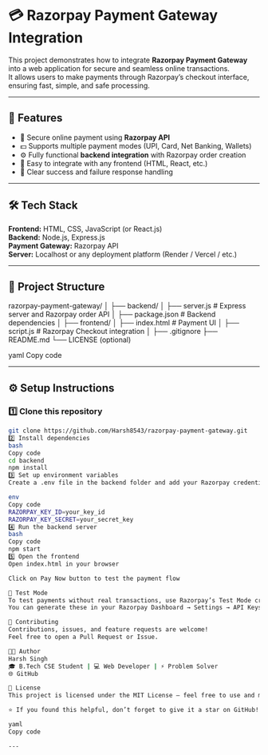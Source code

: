 # 💳 Razorpay Payment Gateway Integration

This project demonstrates how to integrate **Razorpay Payment Gateway** into a web application for secure and seamless online transactions.  
It allows users to make payments through Razorpay’s checkout interface, ensuring fast, simple, and safe processing.

---

## 🚀 Features

- 🔐 Secure online payment using **Razorpay API**
- 💵 Supports multiple payment modes (UPI, Card, Net Banking, Wallets)
- ⚙️ Fully functional **backend integration** with Razorpay order creation
- 🧩 Easy to integrate with any frontend (HTML, React, etc.)
- 📜 Clear success and failure response handling

---

## 🛠️ Tech Stack

**Frontend:** HTML, CSS, JavaScript (or React.js)  
**Backend:** Node.js, Express.js  
**Payment Gateway:** Razorpay API  
**Server:** Localhost or any deployment platform (Render / Vercel / etc.)

---

## 📂 Project Structure

razorpay-payment-gateway/
│
├── backend/
│ ├── server.js # Express server and Razorpay order API
│ ├── package.json # Backend dependencies
│
├── frontend/
│ ├── index.html # Payment UI
│ ├── script.js # Razorpay Checkout integration
│
├── .gitignore
├── README.md
└── LICENSE (optional)

yaml
Copy code

---

## ⚙️ Setup Instructions

### 1️⃣ Clone this repository
```bash
git clone https://github.com/Harsh8543/razorpay-payment-gateway.git
2️⃣ Install dependencies
bash
Copy code
cd backend
npm install
3️⃣ Set up environment variables
Create a .env file in the backend folder and add your Razorpay credentials:

env
Copy code
RAZORPAY_KEY_ID=your_key_id
RAZORPAY_KEY_SECRET=your_secret_key
4️⃣ Run the backend server
bash
Copy code
npm start
5️⃣ Open the frontend
Open index.html in your browser

Click on Pay Now button to test the payment flow

🧪 Test Mode
To test payments without real transactions, use Razorpay’s Test Mode credentials.
You can generate these in your Razorpay Dashboard → Settings → API Keys.

🤝 Contributing
Contributions, issues, and feature requests are welcome!
Feel free to open a Pull Request or Issue.

🧑‍💻 Author
Harsh Singh
🎓 B.Tech CSE Student | 💻 Web Developer | ⚡ Problem Solver
🌐 GitHub

📜 License
This project is licensed under the MIT License – feel free to use and modify it.

⭐ If you found this helpful, don’t forget to give it a star on GitHub!

yaml
Copy code

---
